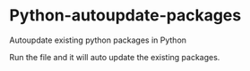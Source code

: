 # Python-autoupdate-packages
Autoupdate existing python packages in Python

Run the file and it will auto update the existing packages.
